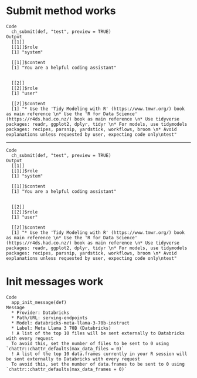 # Submit method works

    Code
      ch_submit(def, "test", preview = TRUE)
    Output
      [[1]]
      [[1]]$role
      [1] "system"
      
      [[1]]$content
      [1] "You are a helpful coding assistant"
      
      
      [[2]]
      [[2]]$role
      [1] "user"
      
      [[2]]$content
      [1] "* Use the 'Tidy Modeling with R' (https://www.tmwr.org/) book as main reference \n* Use the 'R for Data Science' (https://r4ds.had.co.nz/) book as main reference \n* Use tidyverse packages: readr, ggplot2, dplyr, tidyr \n* For models, use tidymodels packages: recipes, parsnip, yardstick, workflows, broom \n* Avoid explanations unless requested by user, expecting code only\ntest"
      
      

---

    Code
      ch_submit(def, "test", preview = TRUE)
    Output
      [[1]]
      [[1]]$role
      [1] "system"
      
      [[1]]$content
      [1] "You are a helpful coding assistant"
      
      
      [[2]]
      [[2]]$role
      [1] "user"
      
      [[2]]$content
      [1] "* Use the 'Tidy Modeling with R' (https://www.tmwr.org/) book as main reference \n* Use the 'R for Data Science' (https://r4ds.had.co.nz/) book as main reference \n* Use tidyverse packages: readr, ggplot2, dplyr, tidyr \n* For models, use tidymodels packages: recipes, parsnip, yardstick, workflows, broom \n* Avoid explanations unless requested by user, expecting code only\ntest"
      
      

# Init messages work

    Code
      app_init_message(def)
    Message
      * Provider: Databricks
      * Path/URL: serving-endpoints
      * Model: databricks-meta-llama-3-70b-instruct
      * Label: Meta Llama 3 70B (Databricks)
      ! A list of the top 10 files will be sent externally to Databricks with every request
      To avoid this, set the number of files to be sent to 0 using `chattr::chattr_defaults(max_data_files = 0)`
      ! A list of the top 10 data.frames currently in your R session will be sent externally to Databricks with every request
      To avoid this, set the number of data.frames to be sent to 0 using `chattr::chattr_defaults(max_data_frames = 0)`

